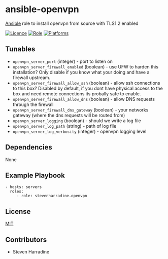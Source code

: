 # ansible-openvpn
[Ansible](http://www.ansible.com/) role to install openvpn from source with TLS1.2 enabled

[![Licence](https://img.shields.io/badge/Licence-ISC-blue.svg)](https://opensource.org/licenses/ISC)
[![Role](https://img.shields.io/ansible/role/6168.svg)](https://galaxy.ansible.com/detail#/role/6168)
[![Platforms](http://img.shields.io/badge/platforms-ubuntu-lightgrey.svg)](#)

Tunables
--------
* `openvpn_server_port` (integer) - port to listen on
* `openvpn_server_firewall_enabled` (boolean) - use UFW to harden this installation?  Only disable if you know what your doing and have a firewall upstream.
* `openvpn_server_firewall_allow_ssh` (boolean) - allow ssh connections to this box?  Disabled by default, if you dont have physical access to the box and need remote connections its probally safe to enable.
* `openvpn_server_firewall_allow_dns` (boolean) - allow DNS requests through the firewall
* `openvpn_server_firewall_dns_gateway` (boolean) - your networks gateway (where the dns requests will be routed from)
* `openvpn_server_logging` (boolean) - should we write a log file
* `openvpn_server_log_path` (string) - path of log file
* `openvpn_server_log_verbosity` (integer) - openvpn logging level

Dependencies
------------
None

Example Playbook
----------------
    - hosts: servers
      roles:
         - role: stevenharradine.openvpn

License
-------
[MIT](https://tldrlegal.com/license/mit-license)

Contributors
------------
* Steven Harradine

